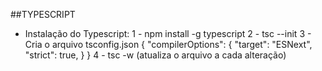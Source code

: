 ##TYPESCRIPT

- Instalação do Typescript:
  1 - npm install -g typescript
  2 - tsc --init
  3 - Cria o arquivo tsconfig.json
    {
    "compilerOptions": {
    "target": "ESNext",
    "strict": true,
    }
    }
  4 - tsc -w (atualiza o arquivo a cada alteração)

